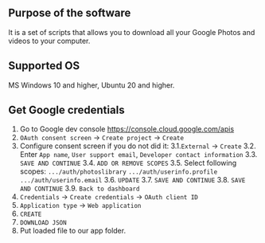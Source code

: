 ## Purpose of the software
It is a set of scripts that allows you to download all your Google Photos and videos to your computer.
## Supported OS
MS Windows 10 and higher, Ubuntu 20 and higher.
## Get Google credentials
1. Go to Google dev console
https://console.cloud.google.com/apis
2. `OAuth consent screen` -> `Create project` -> `Create`
3. Configure consent screen if you do not did it:
3.1.`External` -> `Create`
3.2. Enter `App name`, `User support email`, `Developer contact information`
3.3. `SAVE AND CONTINUE`
3.4. `ADD OR REMOVE SCOPES`
3.5. Select following scopes:
`.../auth/photoslibrary`
`.../auth/userinfo.profile`
`.../auth/userinfo.email`
3.6. `UPDATE`
3.7. `SAVE AND CONTINUE`
3.8. `SAVE AND CONTINUE`
3.9. `Back to dashboard`
4. `Credentials` -> `Create credentials` -> `OAuth client ID`
5. `Application type` -> `Web application`
6. `CREATE`
7. `DOWNLOAD JSON`
8. Put loaded file to our app folder.
